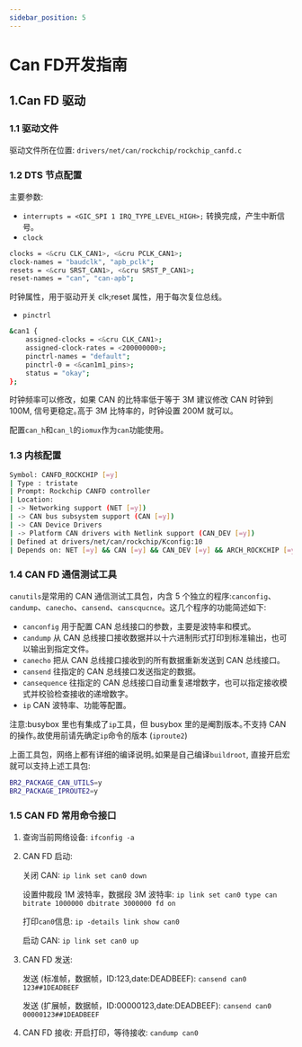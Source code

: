 ```yaml
---
sidebar_position: 5
---
```

# Can FD开发指南

## 1.Can FD 驱动

### 1.1 驱动文件

驱动文件所在位置:
`drivers/net/can/rockchip/rockchip_canfd.c`

### 1.2 DTS 节点配置

主要参数:

- `interrupts = <GIC_SPI 1 IRQ_TYPE_LEVEL_HIGH>;`
  转换完成，产生中断信号｡
- `clock`

```bash
clocks = <&cru CLK_CAN1>, <&cru PCLK_CAN1>;
clock-names = "baudclk", "apb_pclk";
resets = <&cru SRST_CAN1>, <&cru SRST_P_CAN1>;
reset-names = "can", "can-apb";
```

时钟属性，用于驱动开关 clk;reset 属性，用于每次复位总线｡

- `pinctrl`

```bash
&can1 {
    assigned-clocks = <&cru CLK_CAN1>;
    assigned-clock-rates = <200000000>;
    pinctrl-names = "default";
    pinctrl-0 = <&can1m1_pins>;
    status = "okay";
};
```

时钟频率可以修改，如果 CAN 的比特率低于等于 3M 建议修改 CAN 时钟到 100M, 信号更稳定｡高于 3M 比特率的，时钟设置 200M 就可以｡

配置`can_h`和`can_l`的`iomux`作为`can`功能使用｡

### 1.3 内核配置

```bash
Symbol: CANFD_ROCKCHIP [=y]						
| Type : tristate					
| Prompt: Rockchip CANFD controller			
| Location:
| -> Networking support (NET [=y])				
| -> CAN bus subsystem support (CAN [=y])	
| -> CAN Device Drivers		
| -> Platform CAN drivers with Netlink support (CAN_DEV [=y])	
| Defined at drivers/net/can/rockchip/Kconfig:10			
| Depends on: NET [=y] && CAN [=y] && CAN_DEV [=y] && ARCH_ROCKCHIP [=y]
```

### 1.4 CAN FD 通信测试工具

`canutils`是常用的 CAN 通信测试工具包，内含 5 个独立的程序:`canconfig`、`candump`、`canecho`、`cansend`、`canscqucnce`。这几个程序的功能简述如下:

- `canconfig`
  用于配置 CAN 总线接口的参数，主要是波特率和模式｡
- `candump`
  从 CAN 总线接口接收数据并以十六进制形式打印到标准输出，也可以输出到指定文件｡
- `canecho`
  把从 CAN 总线接口接收到的所有数据重新发送到 CAN 总线接口｡
- `cansend`
  往指定的 CAN 总线接口发送指定的数据｡
- `cansequence`
  往指定的 CAN 总线接口自动重复递增数字，也可以指定接收模式并校验检查接收的递增数字｡
- `ip`
  CAN 波特率、功能等配置｡

注意:busybox 里也有集成了`ip`工具，但 busybox 里的是阉割版本｡不支持 CAN 的操作｡故使用前请先确定`ip`命令的版本 (`iproute2`)

上面工具包，网络上都有详细的编译说明｡如果是自己编译`buildroot`, 直接开启宏就可以支持上述工具包:

```bash
BR2_PACKAGE_CAN_UTILS=y
BR2_PACKAGE_IPROUTE2=y
```

### 1.5 CAN FD 常用命令接口

1. 查询当前网络设备:
   `ifconfig -a`

2. CAN FD 启动:

   关闭 CAN:
   `ip link set can0 down`

   设置仲裁段 1M 波特率，数据段 3M 波特率:
   `ip link set can0 type can bitrate 1000000 dbitrate 3000000 fd on`

   打印`can0`信息:
   `ip -details link show can0`

   启动 CAN:
   `ip link set can0 up`

3. CAN FD 发送:

   发送 (标准帧，数据帧，ID:123,date:DEADBEEF):
   `cansend can0 123##1DEADBEEF`

   发送 (扩展帧，数据帧，ID:00000123,date:DEADBEEF):
   `cansend can0 00000123##1DEADBEEF`

4. CAN FD 接收:
   开启打印，等待接收:
   `candump can0`